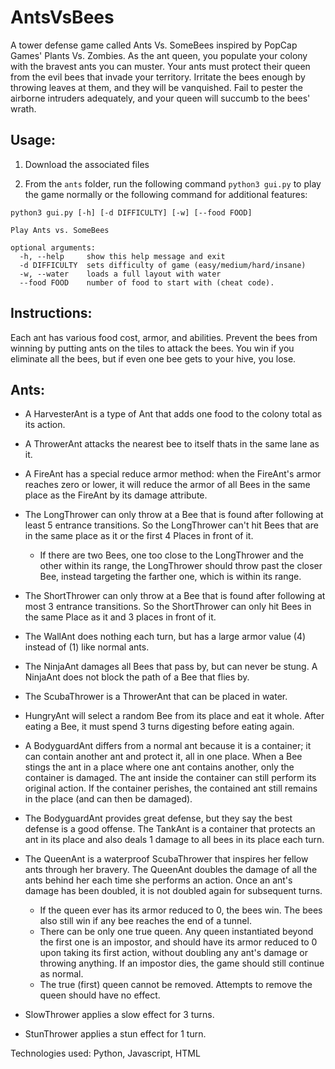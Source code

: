 # AntsVsBees

A tower defense game called Ants Vs. SomeBees inspired by PopCap Games' Plants Vs. Zombies. As the ant queen, you populate your colony with the bravest ants you can muster. Your ants must protect their queen from the evil bees that invade your territory. Irritate the bees enough by throwing leaves at them, and they will be vanquished. Fail to pester the airborne intruders adequately, and your queen will succumb to the bees' wrath.

## Usage:

1. Download the associated files

2. From the `ants` folder, run the following command `python3 gui.py` to play the game normally or the following command for additional features:

```
python3 gui.py [-h] [-d DIFFICULTY] [-w] [--food FOOD]

Play Ants vs. SomeBees

optional arguments:
  -h, --help     show this help message and exit
  -d DIFFICULTY  sets difficulty of game (easy/medium/hard/insane)
  -w, --water    loads a full layout with water
  --food FOOD    number of food to start with (cheat code).
```

## Instructions:

Each ant has various food cost, armor, and abilities. Prevent the bees from winning by putting ants on the tiles to attack the bees. You win if you eliminate all the bees, but if even one bee gets to your hive, you lose.

## Ants:

* A HarvesterAnt is a type of Ant that adds one food to the colony total as its action.

* A ThrowerAnt attacks the nearest bee to itself thats in the same lane as it.

* A FireAnt has a special reduce armor method: when the FireAnt's armor reaches zero or lower, it will reduce the armor of all Bees in the same place as the FireAnt by its damage attribute.

* The LongThrower can only throw at a Bee that is found after following at least 5 entrance transitions. So the LongThrower can't hit Bees that are in the same place as it or the first 4 Places in front of it. 
   - If there are two Bees, one too close to the LongThrower and the other within its range, the LongThrower should throw past the closer Bee, instead targeting the farther one, which is within its range.

* The ShortThrower can only throw at a Bee that is found after following at most 3 entrance transitions. So the ShortThrower can only hit Bees in the same Place as it and 3 places in front of it.

* The WallAnt does nothing each turn, but has a large armor value (4) instead of (1) like normal ants.

* The NinjaAnt damages all Bees that pass by, but can never be stung. A NinjaAnt does not block the path of a Bee that flies by.

* The ScubaThrower is a ThrowerAnt that can be placed in water.

* HungryAnt will select a random Bee from its place and eat it whole. After eating a Bee, it must spend 3 turns digesting before eating again.

* A BodyguardAnt differs from a normal ant because it is a container; it can contain another ant and protect it, all in one place. When a Bee stings the ant in a place where one ant contains another, only the container is damaged. The ant inside the container can still perform its original action. If the container perishes, the contained ant still remains in the place (and can then be damaged).

* The BodyguardAnt provides great defense, but they say the best defense is a good offense. The TankAnt is a container that protects an ant in its place and also deals 1 damage to all bees in its place each turn.

* The QueenAnt is a waterproof ScubaThrower that inspires her fellow ants through her bravery. The QueenAnt doubles the damage of all the ants behind her each time she performs an action. Once an ant's damage has been doubled, it is not doubled again for subsequent turns. 
   - If the queen ever has its armor reduced to 0, the bees win. The bees also still win if any bee reaches the end of a tunnel. 
   - There can be only one true queen. Any queen instantiated beyond the first one is an impostor, and should have its armor reduced to 0 upon taking its first action, without doubling any ant's damage or throwing anything. If an impostor dies, the game should still continue as normal. 
   - The true (first) queen cannot be removed. Attempts to remove the queen should have no effect.

* SlowThrower applies a slow effect for 3 turns.

* StunThrower applies a stun effect for 1 turn.

Technologies used: Python, Javascript, HTML